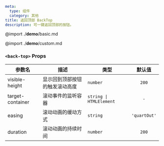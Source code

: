 ```yaml
meta:
  type: 组件
  category: 其他
title: 返回顶部 BackTop
description: 可一键返回顶部的按钮。
```

@import ./__demo__/basic.md

@import ./__demo__/custom.md


### `<back-top>` Props

|参数名|描述|类型|默认值|
|---|---|---|:---:|
|visible-height|显示回到顶部按钮的触发滚动高度|`number`|`200`|
|target-container|滚动事件的监听容器|`string \| HTMLElement`|`-`|
|easing|滚动动画的缓动方式|`string`|`'quartOut'`|
|duration|滚动动画的持续时间|`number`|`200`|



